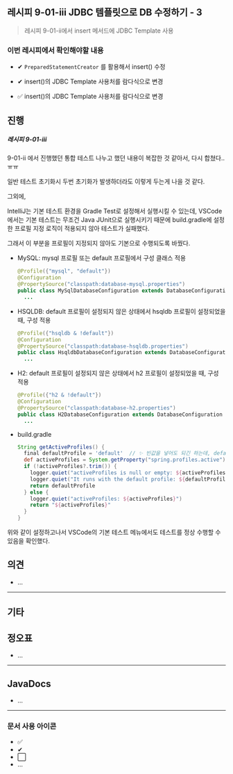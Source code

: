 ## 레시피 9-01-iii JDBC 템플릿으로 DB 수정하기 - 3

> 레시피 9-01-ii에서 insert 메서드에 JDBC Template 사용
>

### 이번 레시피에서 확인해야할  내용

* ✔ `PreparedStatementCreator` 를 활용해서 insert() 수정

* ✔  insert()의 JDBC Template 사용처를 람다식으로 변경

* ✅  insert()의 JDBC Template 사용처를 람다식으로 변경




## 진행

##### 레시피 9-01-iii

9-01-ii  에서 진행했던 통합 테스트 나누고 했던 내용이 복잡한 것 같아서, 다시 합쳤다..ㅠㅠ

일반 테스트 초기화시 두번 초기화가 발생하더라도 이렇게 두는게 나을 것 같다.

그외에, 

 IntelliJ는 기본 테스트 환경을 Gradle Test로 설정해서 실행시킬 수 있는데,  VSCode에서는 기본 테스트는 무조건 Java JUnit으로 실행시키기 때문에 build.gradle에 설정한 프로필 지정 로직이 적용되지 않아 테스트가 실패했다.

그래서 이 부분을  프로필이 지정되지 않아도 기본으로 수행되도록 바꿨다.

* MySQL:  mysql 프로필 또는 default 프로필에서 구성 클래스 적용

  ```java
  @Profile({"mysql", "default"})
  @Configuration
  @PropertySource("classpath:database-mysql.properties")
  public class MySqlDatabaseConfiguration extends DatabaseConfiguration {
    ...
  ```

* HSQLDB: default 프로필이 설정되지 않은 상태에서 hsqldb 프로필이 설정되었을 때, 구성 적용

  ```java
  @Profile({"hsqldb & !default"})
  @Configuration
  @PropertySource("classpath:database-hsqldb.properties")
  public class HsqldbDatabaseConfiguration extends DatabaseConfiguration {
    ...
  ```

* H2:  default 프로필이 설정되지 않은 상태에서 h2 프로필이 설정되었을 때, 구성 적용

  ```java
  @Profile({"h2 & !default"})
  @Configuration
  @PropertySource("classpath:database-h2.properties")
  public class H2DatabaseConfiguration extends DatabaseConfiguration {
    ...
  ```

* build.gradle

  ```groovy
  String getActiveProfiles() {
    final defaultProfile = 'default'  // ✨ 빈값을 넣어도 되긴 하는데, default로 명시
    def activeProfiles = System.getProperty("spring.profiles.active")
    if (!activeProfiles?.trim()) {
      logger.quiet("activeProfiles is null or empty: ${activeProfiles}")
      logger.quiet("It runs with the default profile: ${defaultProfile}")
      return defaultProfile
    } else {
      logger.quiet("activeProfiles: ${activeProfiles}")
      return "${activeProfiles}"
    }
  }
  ```

위와 같이 설정하고나서 VSCode의 기본 테스트 메뉴에서도 테스트를 정상 수행할 수 있음을 확인했다.
















## 의견

* ...



---

## 기타







## 정오표

* ...
  


---

## JavaDocs

* ...



---

### 문서 사용 아이콘

* ✅
* ✔
* ⬜
* ...

